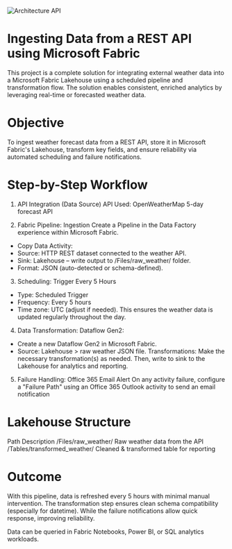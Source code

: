 ![Architecture API](https://github.com/user-attachments/assets/49150ba0-819d-459d-86a1-20dcdaed10ba)
# Ingesting Data from a REST API using Microsoft Fabric

This project is a complete solution for integrating external weather data into a Microsoft Fabric Lakehouse using a scheduled pipeline and transformation flow. The solution enables consistent, enriched analytics by leveraging real-time or forecasted weather data.

# Objective
To ingest weather forecast data from a REST API, store it in Microsoft Fabric's Lakehouse, transform key fields, and ensure reliability via automated scheduling and failure notifications.

# Step-by-Step Workflow
1. API Integration (Data Source)
API Used: OpenWeatherMap 5-day forecast API


2. Fabric Pipeline: Ingestion
Create a Pipeline in the Data Factory experience within Microsoft Fabric.
* Copy Data Activity:
* Source: HTTP REST dataset connected to the weather API.
* Sink: Lakehouse – write output to /Files/raw_weather/ folder.
* Format: JSON (auto-detected or schema-defined).

3. Scheduling: Trigger Every 5 Hours
* Type: Scheduled Trigger
* Frequency: Every 5 hours
* Time zone: UTC (adjust if needed). This ensures the weather data is updated regularly throughout the day.

4. Data Transformation: Dataflow Gen2:
* Create a new Dataflow Gen2 in Microsoft Fabric.
* Source: Lakehouse > raw weather JSON file.
Transformations:
Make the necessary transformation(s) as needed. Then, write to sink to the Lakehouse for analytics and reporting.

5. Failure Handling: Office 365 Email Alert
On any activity failure, configure a "Failure Path" using an Office 365 Outlook activity to send an email notification


# Lakehouse Structure
Path	Description
/Files/raw_weather/	Raw weather data from the API
/Tables/transformed_weather/	Cleaned & transformed table for reporting

# Outcome
With this pipeline, data is refreshed every 5 hours with minimal manual intervention. The transformation step ensures clean schema compatibility (especially for datetime).
While the failure notifications allow quick response, improving reliability.

Data can be queried in Fabric Notebooks, Power BI, or SQL analytics workloads.
